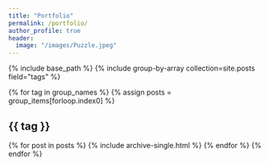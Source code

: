 ```yaml
---
title: "Portfolio"
permalink: /portfolio/
author_profile: true
header:
  image: "/images/Puzzle.jpeg"
---
```


{% include base_path %}
{% include group-by-array
collection=site.posts field="tags" %}

{% for tag in group_names %}
  {% assign posts =
  group_items[forloop.index0] %}
  <h2 id="{{ tag | slugify }}"
  class="archive_subtitle">{{ tag }}</h2>
  {% for post in posts %}
    {% include archive-single.html %}
  {% endfor %}
{% endfor %}
